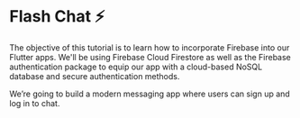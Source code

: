 # Flash Chat ⚡️

The objective of this tutorial is to learn how to incorporate Firebase into our Flutter apps. We'll be using Firebase Cloud Firestore as well as the Firebase authentication package to equip our app with a cloud-based NoSQL database and secure authentication methods.

We’re going to build a modern messaging app where users can sign up and log in to chat.
